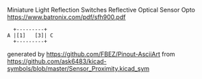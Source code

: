 Miniature Light Reflection Switches
Reflective Optical Sensor Opto
https://www.batronix.com/pdf/sfh900.pdf


	  +---------+
	A |[1]   [3]| C
	  +---------+


generated by https://github.com/FBEZ/Pinout-AsciiArt from https://github.com/ask6483/kicad-symbols/blob/master/Sensor_Proximity.kicad_sym